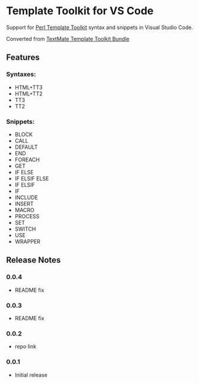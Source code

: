 # Template Toolkit for VS Code

Support for [Perl Template Toolkit](http://www.template-toolkit.org/index.html) syntax and snippets in Visual Studio Code.

Converted from [TextMate Template Toolkit Bundle](https://github.com/textmate/perl-template-toolkit.tmbundle)

## Features

### Syntaxes:
- HTML+TT3
- HTML+TT2
- TT3
- TT2

### Snippets:
- BLOCK
- CALL
- DEFAULT
- END
- FOREACH
- GET
- IF ELSE
- IF ELSIF ELSE
- IF ELSIF
- IF
- INCLUDE
- INSERT
- MACRO
- PROCESS
- SET
- SWITCH
- USE
- WRAPPER

## Release Notes

### 0.0.4
- README fix

### 0.0.3
- README fix

### 0.0.2
- repo link

### 0.0.1
- Initial release
